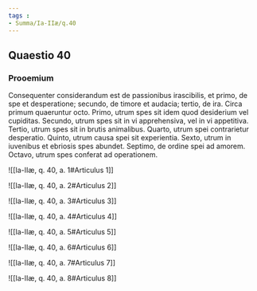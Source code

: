 ```yaml
---
tags : 
- Summa/Ia-IIæ/q.40
---
```


## Quaestio 40

### Prooemium

Consequenter considerandum est de passionibus irascibilis, et primo, de spe et desperatione; secundo, de timore et audacia; tertio, de ira. Circa primum quaeruntur octo. Primo, utrum spes sit idem quod desiderium vel cupiditas. Secundo, utrum spes sit in vi apprehensiva, vel in vi appetitiva. Tertio, utrum spes sit in brutis animalibus. Quarto, utrum spei contrarietur desperatio. Quinto, utrum causa spei sit experientia. Sexto, utrum in iuvenibus et ebriosis spes abundet. Septimo, de ordine spei ad amorem. Octavo, utrum spes conferat ad operationem.

![[Ia-IIæ, q. 40, a. 1#Articulus 1]]

![[Ia-IIæ, q. 40, a. 2#Articulus 2]]

![[Ia-IIæ, q. 40, a. 3#Articulus 3]]

![[Ia-IIæ, q. 40, a. 4#Articulus 4]]

![[Ia-IIæ, q. 40, a. 5#Articulus 5]]

![[Ia-IIæ, q. 40, a. 6#Articulus 6]]

![[Ia-IIæ, q. 40, a. 7#Articulus 7]]

![[Ia-IIæ, q. 40, a. 8#Articulus 8]]

